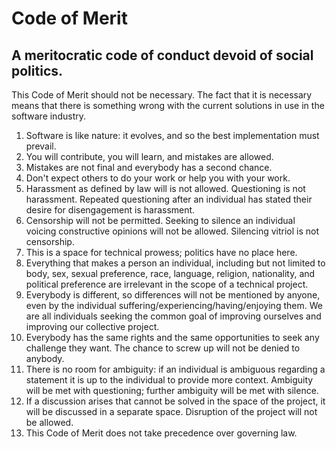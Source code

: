 # Code of Merit

## A meritocratic code of conduct devoid of social politics.

This Code of Merit should not be necessary.
The fact that it is necessary means that
there is something wrong with the current
solutions in use in the software industry.

1. Software is like nature: it evolves,
and so the best implementation must prevail.
2. You will contribute, you will learn,
and mistakes are allowed.
3. Mistakes are not final and everybody
has a second chance.
4. Don't expect others to do your work or
help you with your work. 
5. Harassment as defined by law will is not
allowed. Questioning is not harassment. 
Repeated questioning after an individual has
stated their desire for disengagement is harassment.
6. Censorship will not be permitted. 
Seeking to silence an individual voicing
constructive opinions will not be allowed.
Silencing vitriol is not censorship.
7. This is a space for technical prowess;
politics have no place here.
8. Everything that makes a person an individual,
including but not limited to body, sex,
sexual preference, race, language, religion,
nationality, and political preference are
irrelevant in the scope of a technical project.
9. Everybody is different, so differences will
not be mentioned by anyone, even by the individual
suffering/experiencing/having/enjoying them.
We are all individuals seeking the common goal 
of improving ourselves and improving our collective project.
10. Everybody has the same rights and the same
opportunities to seek any challenge they want. The
chance to screw up will not be denied to anybody.
11. There is no room for ambiguity: if an
individual is ambiguous regarding a statement it
is up to the individual to provide more context.
Ambiguity will be met with questioning; further
ambiguity will be met with silence.
12. If a discussion arises that cannot be solved
in the space of the project, it will be discussed
in a separate space. Disruption of the project
will not be allowed.
13. This Code of Merit does not take precedence
over governing law.
